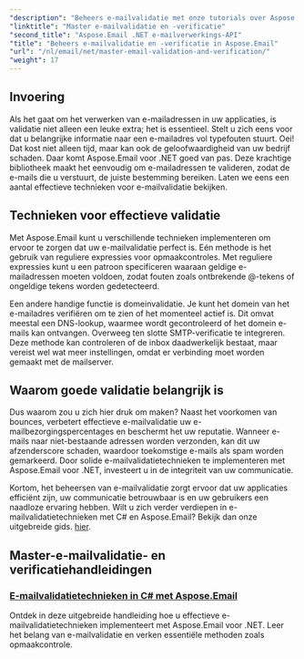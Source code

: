 ```yaml
---
"description": "Beheers e-mailvalidatie met onze tutorials over Aspose.Email voor .NET. Leer effectieve technieken, verificatiemethoden en meer met gebruiksvriendelijke handleidingen."
"linktitle": "Master e-mailvalidatie en -verificatie"
"second_title": "Aspose.Email .NET e-mailverwerkings-API"
"title": "Beheers e-mailvalidatie en -verificatie in Aspose.Email"
"url": "/nl/email/net/master-email-validation-and-verification/"
"weight": 17
---
```


## Invoering

Als het gaat om het verwerken van e-mailadressen in uw applicaties, is validatie niet alleen een leuke extra; het is essentieel. Stelt u zich eens voor dat u belangrijke informatie naar een e-mailadres vol typefouten stuurt. Oei! Dat kost niet alleen tijd, maar kan ook de geloofwaardigheid van uw bedrijf schaden. Daar komt Aspose.Email voor .NET goed van pas. Deze krachtige bibliotheek maakt het eenvoudig om e-mailadressen te valideren, zodat de e-mails die u verstuurt, de juiste bestemming bereiken. Laten we eens een aantal effectieve technieken voor e-mailvalidatie bekijken.

## Technieken voor effectieve validatie

Met Aspose.Email kunt u verschillende technieken implementeren om ervoor te zorgen dat uw e-mailvalidatie perfect is. Eén methode is het gebruik van reguliere expressies voor opmaakcontroles. Met reguliere expressies kunt u een patroon specificeren waaraan geldige e-mailadressen moeten voldoen, zodat fouten zoals ontbrekende @-tekens of ongeldige tekens worden gedetecteerd. 

Een andere handige functie is domeinvalidatie. Je kunt het domein van het e-mailadres verifiëren om te zien of het momenteel actief is. Dit omvat meestal een DNS-lookup, waarmee wordt gecontroleerd of het domein e-mails kan ontvangen. Overweeg ten slotte SMTP-verificatie te integreren. Deze methode kan controleren of de inbox daadwerkelijk bestaat, maar vereist wel wat meer instellingen, omdat er verbinding moet worden gemaakt met de mailserver.

## Waarom goede validatie belangrijk is

Dus waarom zou u zich hier druk om maken? Naast het voorkomen van bounces, verbetert effectieve e-mailvalidatie uw e-mailbezorgingspercentages en beschermt het uw reputatie. Wanneer e-mails naar niet-bestaande adressen worden verzonden, kan dit uw afzenderscore schaden, waardoor toekomstige e-mails als spam worden gemarkeerd. Door solide e-mailvalidatietechnieken te implementeren met Aspose.Email voor .NET, investeert u in de integriteit van uw communicatie.

Kortom, het beheersen van e-mailvalidatie zorgt ervoor dat uw applicaties efficiënt zijn, uw communicatie betrouwbaar is en uw gebruikers een naadloze ervaring hebben. Wilt u zich verder verdiepen in e-mailvalidatietechnieken met C# en Aspose.Email? Bekijk dan onze uitgebreide gids. [hier](./email-validation-techniques/).


## Master-e-mailvalidatie- en verificatiehandleidingen
### [E-mailvalidatietechnieken in C# met Aspose.Email](./email-validation-techniques/)
Ontdek in deze uitgebreide handleiding hoe u effectieve e-mailvalidatietechnieken implementeert met Aspose.Email voor .NET. Leer het belang van e-mailvalidatie en verken essentiële methoden zoals opmaakcontrole.